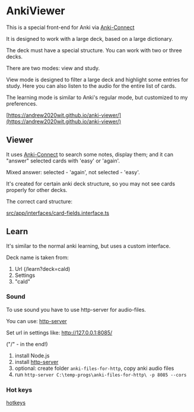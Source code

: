 # AnkiViewer

This is a special front-end for Anki via [Anki-Connect](https://git.sr.ht/~foosoft/anki-connect/)

It is designed to work with a large deck, based on a large dictionary.

The deck must have a special structure. You can work with two or three decks.

There are two modes: view and study.

View mode is designed to filter a large deck and highlight some entries for study.
Here you can also listen to the audio for the entire list of cards.

The learning mode is similar to Anki's regular mode, but customized to my preferences.

[https://andrew2020wit.github.io/anki-viewer/](https://andrew2020wit.github.io/anki-viewer/)

## Viewer

It uses [Anki-Connect](https://git.sr.ht/~foosoft/anki-connect/) to search some notes, display them;
and it can "answer" selected cards with 'easy' or 'again'.

Mixed answer: selected - 'again', not selected - 'easy'.

It's created for certain anki deck structure, so you may not see cards properly for other decks.

The correct card structure:

[src/app/interfaces/card-fields.interface.ts](src/app/interfaces/card-fields.interface.ts)

## Learn

It's similar to the normal anki learning, but uses a custom interface.

Deck name is taken from:

1. Url (/learn?deck=cald)
2. Settings
3. "cald"

### Sound

To use sound you have to use http-server for audio-files.

You can use: [http-server](https://github.com/http-party/http-server/tree/master)

Set url in settings like: http://127.0.0.1:8085/

("/" - in the end!)

1. install Node.js
2. install [http-server](https://github.com/http-party/http-server/tree/master)
3. optional: create folder `anki-files-for-http`, copy anki audio files
4. run `http-server C:\temp-progs\anki-files-for-http\ -p 8085 --cors`

### Hot keys

[hotkeys](src/app/utils/hot-keys.ts)
